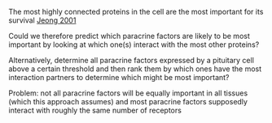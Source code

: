 The most highly connected proteins in the cell are the most important for its survival [Jeong 2001](https://doi.org/10.1038/35075138)

Could we therefore predict which paracrine factors are likely to be most important by looking at which one(s) interact with the most other proteins?

Alternatively, determine all paracrine factors expressed by a pituitary cell above a certain threshold and then rank them by which ones have the most interaction partners to determine which might be most important?

Problem: not all paracrine factors will be equally important in all tissues (which this approach assumes) and most paracrine factors supposedly interact with roughly the same number of receptors